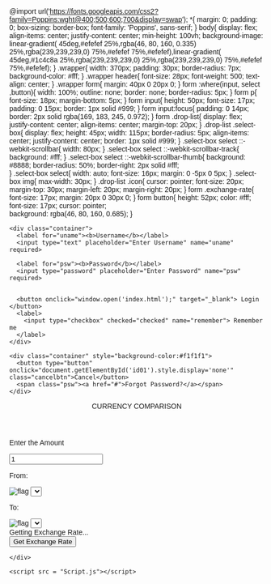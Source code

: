 <!DOCTYPE html>
<html>
<head>
<meta name="viewport" content="width=device-width, initial-scale=1">
<style>
body {font-family: Arial, Helvetica, sans-serif;}

/* Full-width input fields */
input[type=text], input[type=password] {
  width: 100%;
  padding: 12px 20px;
  margin: 8px 0;
  display: inline-block;
  border: 1px solid #ccc;
  box-sizing: border-box;
}

/* Set a style for all buttons */
button {
  background-color: #3e4fec;
  color: white;
  padding: 14px 20px;
  margin: 8px 0;
  border: none;
  cursor: pointer;
  width: 100%;
}

button:hover {
  opacity: 0.8;
}

/* Extra styles for the cancel button */
.cancelbtn {
  width: auto;
  padding: 10px 18px;
  background-color: #f44336;
}

/* Center the image and position the close button */
.imgcontainer {
  text-align: center;
  margin: 24px 0 12px 0;
  position: relative;
}

.container {
  padding: 16px;
}

span.psw {
  float: right;
  padding-top: 16px;
}



/* Modal Content/Box */
.modal-content {
  background-color: #fefefe;
  margin: 5% auto 15% auto; /* 5% from the top, 15% from the bottom and centered */
  border: 1px solid #888;
  width: 40%; /* Could be more or less, depending on screen size */
}

/* The Close Button (x) */
.close {
  position: absolute;
  right: 25px;
  top: 0;
  color: #000;
  font-size: 35px;
  font-weight: bold;
}

.close:hover,
.close:focus {
  color: red;
  cursor: pointer;
}

/* Add Zoom Animation */
.animate {
  -webkit-animation: animatezoom 0.6s;
  animation: animatezoom 0.6s
}

@-webkit-keyframes animatezoom {
  from {-webkit-transform: scale(0)} 
  to {-webkit-transform: scale(1)}
}
  
@keyframes animatezoom {
  from {transform: scale(0)} 
  to {transform: scale(1)}
}

/* Change styles for span and cancel button on extra small screens */
@media screen and (max-width: 300px) {
  span.psw {
     display: block;
     float: none;
  }
  .cancelbtn {
     width: 100%;
  }
}
</style>
</head>
<body>


@import url('https://fonts.googleapis.com/css2?family=Poppins:wght@400;500;600;700&display=swap');
*{
    margin: 0;
    padding: 0;
    box-sizing: border-box;
    font-family: 'Poppins', sans-serif;
}
body{
    display: flex;
    align-items: center;
    justify-content: center;
    min-height: 100vh;
    background-image: linear-gradient(
        45deg,#efefef 25%,rgba(46, 80, 160, 0.335) 25%,rgba(239,239,239,0) 75%,#efefef 75%,#efefef),linear-gradient(
        45deg,#1c4c8a 25%,rgba(239,239,239,0) 25%,rgba(239,239,239,0) 75%,#efefef 75%,#efefef);
}
.wrapper{
    width: 370px;
    padding: 30px;
    border-radius: 7px;
    background-color: #fff;
}
.wrapper header{
    font-size: 28px;
    font-weight: 500;
    text-align: center;
}
.wrapper form{
    margin: 40px 0 20px 0;
}
form :where(input, select ,button){
    width: 100%;
    outline: none;
    border: none;
    border-radius: 5px;
}
form p{
    font-size: 18px;
    margin-bottom: 5px;
}
form input{
    height: 50px;
    font-size: 17px;
    padding: 0 15px;
    border: 1px solid #999;
}
form input:focus{
    padding: 0 14px;
    border: 2px solid rgba(169, 183, 245, 0.972);
}
form .drop-list{
    display: flex;
    justify-content: center;
    align-items: center;
    margin-top: 20px;
}
.drop-list .select-box{
    display: flex;
    height: 45px;
    width: 115px;
    border-radius: 5px;
    align-items: center;
    justify-content: center;
    border: 1px solid #999;
}
.select-box select ::-webkit-scrollbar{
    width: 80px;
}
.select-box select ::-webkit-scrollbar-track{
    background: #fff;
}
.select-box select ::-webkit-scrollbar-thumb{
    background: #8888;
    border-radius: 50%;
    border-right: 2px solid #fff;       
}
.select-box select{
    width: auto;
    font-size: 16px;
    margin: 0 -5px 0 5px;
}
.select-box img{
    max-width: 30px;
}
.drop-list .icon{
    cursor: pointer;
    font-size: 20px;
    margin-top: 30px;
    margin-left: 20px;
    margin-right: 20px;
}
form .exchange-rate{
    font-size: 17px;
    margin: 20px 0 30px 0;
}
form button{
    height: 52px;
    color: #fff;
    font-size: 17px;
    cursor: pointer;                    
    background: rgba(46, 80, 160, 0.685);
}
  

<div id="id01" class="modal">
  
  <form class="modal-content animate" action="/index.html" method="post">
    

    <div class="container">
      <label for="uname"><b>Username</b></label>
      <input type="text" placeholder="Enter Username" name="uname" required>

      <label for="psw"><b>Password</b></label>
      <input type="password" placeholder="Enter Password" name="psw" required>
        
      
      <button onclick="window.open('index.html');" target="_blank"> Login </button>
      <label>
        <input type="checkbox" checked="checked" name="remember"> Remember me
      </label>
    </div>

    <div class="container" style="background-color:#f1f1f1">
      <button type="button" onclick="document.getElementById('id01').style.display='none'" class="cancelbtn">Cancel</button>
      <span class="psw"><a href="#">Forgot Password?</a></span>
    </div>
  </form>
</div>

<script>
// Get the modal
var modal = document.getElementById('id01');

// When the user clicks anywhere outside of the modal, close it
window.onclick = function(event) {
    if (event.target == modal) {
        modal.style.display = "none";
    }
}
</script>

</body>
</html>


<!DOCTYPE html>
<html lang="en">
<head>
    <meta charset="UTF-8">
    <meta name="viewport" content="width=device-width, initial-scale=1.0">
    <link rel="stylesheet" href="style.css">
    <link rel="stylesheet" href="https://cdnjs.cloudflare.com/ajax/libs/font-awesome/5.15.3/css/all.min.css">
    <title>CURRENCY COMPARISON</title>
</head>
<body>
    <div class="wrapper">
        <header>CURRENCY COMPARISON</header>
        <form action="#">
            <div class="amount">
                <p>Enter the Amount</p>
                <input type="text" value="1">
            </div>
            <div class="drop-list">
                <div class="from">
                    <p>From:</p>
                    <div class="select-box">
                       <img src="https://flagcdn.com/h20/us.png" alt="flag">
                       <select></select>
                    </div>
                </div>
                <div class="icon"><i class ="fas fa-exchange-alt"></i></div>
                <div class="to">
                    <p>To:</p>
                    <div class="select-box">
                       <img src="https://flagcdn.com/h20/np.png" alt="flag">
                       <select></select>
                    </div>
                </div>
            </div>
            <div class="exchange-rate">Getting Exchange Rate...</div>
            <button>Get Exchange Rate</button>
        </form>

    </div>    

    <script src = "Script.js"></script>
</body> 
</html>
